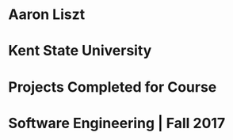 # Aaron Liszt
# Kent State University
# Projects Completed for Course
# Software Engineering | Fall 2017
